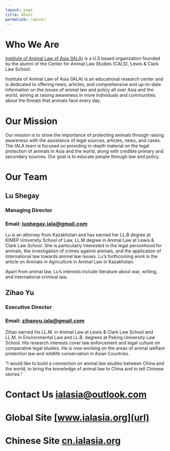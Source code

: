 ```yaml
---
layout: page
title: About
permalink: /about/
---
```


# Who We Are

[Institute of Animal Law of Asia (IALA)](url=<http://ialasia.org>) is a U.S based organization founded by the alumni of the Center for Animal Law Studies (CALS), Lewis & Clark Law School.

Institute of Animal Law of Asia (IALA) is an educational research center and is dedicated to offering news, articles, and comprehensive and up-to-date information on the issues of animal law and policy all over Asia and the world, aiming at raising awareness in more individuals and communities about the threats that animals face every day.

# Our Mission

Our mission is to show the importance of protecting animals through raising awareness with the assistance of legal sources, articles, news, and cases. The IALA team is focused on providing in-depth material on the legal protection of animals in Asia and the world, along with credible primary and secondary sources. 
Our goal is to educate people through law and policy.

# Our Team

## Lu Shegay

### Managing Director
### Email: lushegay.iala@gmail.com

Lu is an attorney from Kazakhstan and has earned her LL.B degree at KIMEP University School of Law, LL.M degree in Animal Law at Lewis & Clark Law School. She is particularly interested in the legal personhood for animals, the investigation of crimes against animals, and the application of international law towards animal law issues. Lu’s forthcoming work is the article on Animals in Agriculture in Animal Law in Kazakhstan.

Apart from animal law, Lu’s interests include literature about war, writing, and international criminal law.

## Zihao Yu

### Executive Director
### Email: zihaoyu.iala@gmail.com

Zihao earned his LL.M. in Animal Law at Lewis & Clark Law School and LL.M. in Environmental Law and LL.B. degrees at Peking University Law School. His research interests cover law enforcement and legal culture on comparative legal studies. He is now working on the areas of animal welfare protection law and wildlife conservation in Asian Countries.

"I would like to build a connection on animal law studies between China and the world, to bring the knowledge of animal law to China and to tell Chinese stories."

# Contact Us  [ialasia@outlook.com](url)

# Global Site [www.ialasia.org](url)

# Chinese Site [cn.ialasia.org](url)

